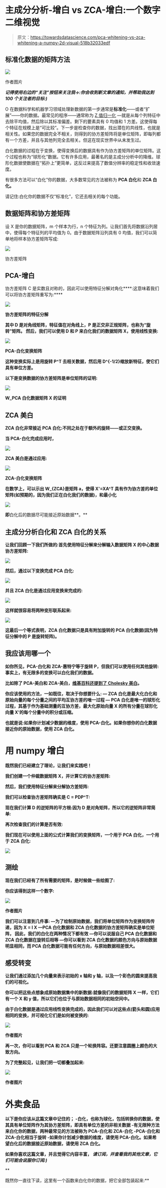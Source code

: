 # 主成分分析-增白 vs ZCA-增白:一个数字二维视觉

> 原文：<https://towardsdatascience.com/pca-whitening-vs-zca-whitening-a-numpy-2d-visual-518b32033edf>

## 标准化数据的矩阵方法

![](img/3c557b7b4ba70101a73ed34f1e7fc062.png)

作者图片

***记得使用右边的“关注”按钮来关注我→:你会收到新文章的通知，并帮助我达到 100 个关注者的目标:)***

O 在数据科学和机器学习领域处理新数据的第一步通常是**标准化**——或者“扩展”——你的数据。最常见的程序——通常称为 [Z 值归一化](https://en.wikipedia.org/wiki/Standard_score) —就是从每个列特征中去除平均值，然后除以其标准偏差。剩下的要素具有 0 均值和 1 方差。这使得每个特征在规模上是“可比较”。下一步是检查你的数据，找出潜在的共线性，也就是相关性。如果您的数据完全不相关，则得到的协方差矩阵将是单位矩阵，即每列都有一个方差，并且与其他列完全去相关。但这在现实世界中从未发生过。

白化数据的过程在于变换，使得变换后的数据具有作为协方差矩阵的单位矩阵。这个过程也称为“球形化”数据。它有许多应用，最著名的是主成分分析中的降维。球形化数据使数据在“拓扑上”更简单，这反过来提高了数值分辨率的稳定性和收敛速度。

有很多方法可以“白化”你的数据，大多数常见的方法被称为 **PCA 白化**和 **ZCA 白化。**

请记住:白化你的数据不仅“标准化”，它还去相关的每个功能。

## 数据矩阵和协方差矩阵

设 X 是你的数据矩阵，m 个样本为行，n 个特征为列。让我们首先将数据沿列居中，使得每个特征列的平均值为 0。由于数据矩阵沿列具有 0 均值，我们可以简单地将样本协方差矩阵写成:

![](img/d5cdf4d0c79fb3d977c08fb3d704d25a.png)

协方差矩阵

## PCA-增白

协方差矩阵 C 是实数且对称的，因此可以使用特征分解对角化****:这意味着我们可以将协方差矩阵重写为:****

**![](img/244eda877e7be96d5d3c37c067f95e78.png)**

**协方差矩阵的特征分解**

**其中 D 是对角线矩阵，特征值在对角线上，P 是正交非正规矩阵，也称为“旋转”矩阵。
然后，我们可以使用 D 和 P 来白化我们的数据矩阵 X，使用线性变换:**

**![](img/71e41a9cb4444466328952479f3bdfb3.png)**

**PCA-白化变换矩阵**

**这种变换实际上是用旋转 P^T 去相关数据，然后用 D^{-1/2}缩放新特征，使它们具有单位方差。**

**以下是变换数据的协方差矩阵是单位矩阵的证明:**

**![](img/b3bd1379bf2906fcf4792d85dfcd6db4.png)**

**W_PCA 白化数据矩阵 X 的证明**

## **ZCA 美白**

**ZCA 白化非常接近 PCA 白化:不同之处在于额外的旋转——或正交变换。**

**当 PCA-白化完成应用时，**

**![](img/f88063bddef70fc4a85439d417804562.png)**

**ZCA 美白是通过应用:**

**![](img/6ae3e2193e7cfd4516a46d433c9f9413.png)**

**ZCA-白化变换矩阵**

**在数学上，可以示出 W_{ZCA}是矩阵 a，使得 X'=XA^T 具有作为协方差的单位矩阵(如预期的，因为我们正在白化我们的数据)，**和**最小化**

**![](img/f8dc6b00e027583b6bed2ce2bf2fe8f0.png)**

**即**白化后的数据尽可能接近原始数据**。**

## **主成分分析白化和 ZCA 白化的关系**

**让我们回顾一下我们所做的:首先使用特征分解来分解输入数据矩阵 X 的中心数据协方差矩阵:**

**![](img/9f2421d77663c5c26cef384de33ab08f.png)**

**然后，通过以下变换完成 PCA 白化:**

**![](img/77e25135194f7e57182e3fc4146af635.png)**

**并且 ZCA 白化是通过应用变换来完成的:**

**![](img/190cc2a380e4c8e09292b348b7a23219.png)**

**这样就很容易将两种变形联系起来:**

**![](img/dfb03858a1711d755c762d6f398f6bc4.png)**

****这最后一个等式表明，ZCA 白化数据只是具有附加旋转的 PCA 白化数据**(因为特征分解中的 P 是旋转矩阵)。**

## **我应该用哪一个**

**如你所见，PCA-白化和 ZCA-惠特宁等于旋转 P，但我们可以使用任何其他旋转:事实上，有无限多的变换可以白化我们的数据。**

**比如除了 PCA-美白和 ZCA-美白，[维基百科还提到了 Cholesky 美白](https://en.wikipedia.org/wiki/Whitening_transformation)。**

**你应该使用的方法，一如既往，取决于你想要什么:
— ZCA 白化是最大化白化和原始向量的每个分量之间的平均互协方差的唯一过程
— PCA 白化是唯一的球形化过程，其基于作为基础测量的互协方差，最大化原始向量 X 的所有分量在球形化向量 X’的每个分量中的积分或压缩。**

**也就是说:如果你计划减少数据的维度，使用 PCA-白化。如果你想你的白化数据接近你的原始数据，使用 ZCA 白化。**

# **用 numpy 增白**

**既然我们已经建立了理论，让我们来实践吧！**

**我们创建一个仲裁数据矩阵 X，并计算它的协方差矩阵:**

**然后，我们使用特征分解来分解协方差矩阵:**

**我们可以检查协方差矩阵确实是 C = PDP^T:**

**现在我们计算 D 的逆矩阵的平方根:因为 D 是对角矩阵，所以它的逆矩阵非常简单:**

**再次检查我们的计算是否有效:**

**我们现在可以使用上面的公式计算我们的变换矩阵，一个用于 PCA 白化，一个用于 ZCA 白化:**

**![](img/796b728a8c204ea0f37ab56412b91a5b.png)**

## **测绘**

**现在我们已经有了所有需要的矩阵，是时候做一些绘图了:**

**你应该得到这样一个数字:**

**![](img/d3bf4785dda36a0ea112a82d573cd777.png)**

**作者图片**

**我们可以注意到几件事:
—为了绘制原始数据，我们将单位矩阵作为变换矩阵传递，因为 X = I X
—PCA 白化数据和 ZCA 白化数据的协方差矩阵确实是单位矩阵， 因此，我们的白化在两种情况下都有效
—你可以说服自己 PCA 白化数据和 ZCA 白化数据在旋转后相等
—你可以看到 ZCA 白化数据的颜色方向与原始数据明显相同，而 PCA 白化数据可能有任何方向，与原始数据相差很大。**

## **感受转变**

**让我们通过添加几个向量来表示初始的 x 轴和 y 轴，以及一个彩色的圆来提高我们的可视化。**

**你可以把这些点想象成原始数据集中的新数据:就像我们的数据矩阵 X 一样，它们有一个 X 和 y 值，所以它们也位于与原始数据相同的初始空间中。**

**由于白化数据是通过应用线性变换完成的，因此我们可以对这些点(箭头和圆)应用相同的变换，并可视化它们是如何被变换的:**

**![](img/a4c4658ba239386275f7e256e95acafa.png)**

**作者图片**

**再一次，你可以看到 PCA 和 ZCA 只是一个轮换阵容。还要注意圆圈上颜色的大致方向。**

**为了完整起见，让我们把一切都叠加起来:**

**![](img/e9bafb433131357acb0b5b28ad05bc5a.png)**

**作者图片**

# **外卖食品**

**以下是你应该从这篇文章中记住的；
**-白化，也称为球化，包括转换你的数据，使其具有单位矩阵作为其协方差矩阵，即具有单位方差的非相关数据
-有无限种方法来白化你的数据，两种最常见的方法被称为 PCA-白化和 ZCA-白化
-PCA-白化和 ZCA-白化相当于旋转
-如果你计划减少数据的维度，请使用 PCA-白化。如果希望白化后的数据接近原始数据，请使用 ZCA 白化。****

**如果你喜欢这篇文章，并且觉得它内容丰富， ***请订阅，并查看我的其他文章，它们可能会说服你订阅:)*****

**[](/300-times-faster-resolution-of-finite-difference-method-using-numpy-de28cdade4e1)  [](https://medium.com/analytics-vidhya/deep-dive-into-seaborn-meet-the-datasets-8d08755a320b)  [](/wrapping-numpys-arrays-971e015e14bb)  [](/interactive-plotting-the-well-know-rc-circuit-in-jupyter-d153c0e9d3a)  

既然你一直往下读，这里有一个函数来白化你的数据，把它全部包装起来:**